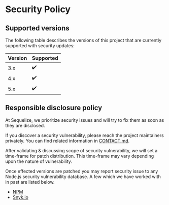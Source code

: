 # Security Policy

## Supported versions

The following table describes the versions of this project that are currently supported with security updates:

| Version | Supported          |
| ------- | ------------------ |
| 3.x   | :heavy_check_mark:   |
| 4.x   | :heavy_check_mark:   |
| 5.x   | :heavy_check_mark:   |

## Responsible disclosure policy

At Sequelize, we prioritize security issues and will try to fix them as soon as they are disclosed.

If you discover a security vulnerability, please reach the project maintainers privately. You can find related information in [CONTACT.md](./CONTACT.md).

After validating & discussing scope of security vulnerability, we will set a time-frame for patch distribution. This time-frame may vary depending upon the nature of vulnerability.

Once effected versions are patched you may report security issue to any Node.js security vulnerability database. A few which we have worked with in past are listed below.

- [NPM](https://www.npmjs.com/advisories/report)
- [Snyk.io](https://snyk.io/vulnerability-disclosure)

